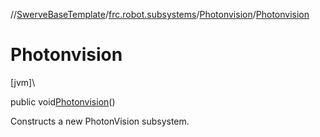 //[SwerveBaseTemplate](../../../index.md)/[frc.robot.subsystems](../index.md)/[Photonvision](index.md)/[Photonvision](-photonvision.md)

# Photonvision

[jvm]\

public void[Photonvision](-photonvision.md)()

Constructs a new PhotonVision subsystem.
